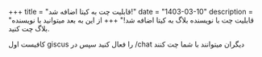 +++
title = "قابلیت چت به کیتا اضافه شد!"
date = "1403-03-10"
description = "قابلیت چت با نویسنده بلاگ به کیتا اضافه شد!"
+++
از این به بعد میتوانید با نویسنده بلاگ چت کنید.

کافیست اول giscus را فعال کنید سپس در /chat دیگران میتوانند با شما چت کنند